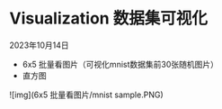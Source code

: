 # Visualization 数据集可视化

2023年10月14日
- 6x5 批量看图片（可视化mnist数据集前30张随机图片）
- 直方图

![img](6x5 批量看图片/mnist sample.PNG)

